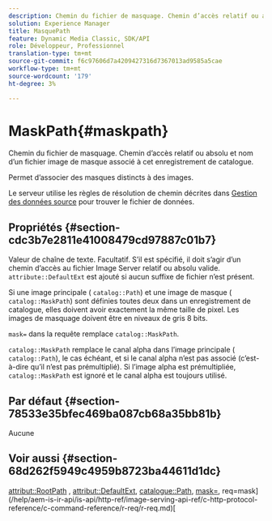 ```yaml
---
description: Chemin du fichier de masquage. Chemin d’accès relatif ou absolu et nom d’un fichier image de masque associé à cet enregistrement de catalogue.
solution: Experience Manager
title: MasquePath
feature: Dynamic Media Classic, SDK/API
role: Développeur, Professionnel
translation-type: tm+mt
source-git-commit: f6c97606d7a4209427316d7367013ad9585a5cae
workflow-type: tm+mt
source-wordcount: '179'
ht-degree: 3%

---
```



# MaskPath{#maskpath}

Chemin du fichier de masquage. Chemin d’accès relatif ou absolu et nom d’un fichier image de masque associé à cet enregistrement de catalogue.

Permet d’associer des masques distincts à des images.

Le serveur utilise les règles de résolution de chemin décrites dans [Gestion des données source](/help/aem-is-ir-api/is-api/image-serving-api-ref/c-configuration-and-administration/c-configuration-and-administration.md) pour trouver le fichier de données.

## Propriétés {#section-cdc3b7e2811e41008479cd97887c01b7}

Valeur de chaîne de texte. Facultatif. S’il est spécifié, il doit s’agir d’un chemin d’accès au fichier Image Server relatif ou absolu valide. `attribute::DefaultExt` est ajouté si aucun suffixe de fichier n’est présent.

Si une image principale ( `catalog::Path`) et une image de masque ( `catalog::MaskPath`) sont définies toutes deux dans un enregistrement de catalogue, elles doivent avoir exactement la même taille de pixel. Les images de masquage doivent être en niveaux de gris 8 bits.

`mask=` dans la requête remplace  `catalog::MaskPath`.

`catalog::MaskPath` remplace le canal alpha dans l’image principale (  `catalog::Path`), le cas échéant, et si le canal alpha n’est pas associé (c’est-à-dire qu’il n’est pas prémultiplié). Si l’image alpha est prémultipliée, `catalog::MaskPath` est ignoré et le canal alpha est toujours utilisé.

## Par défaut {#section-78533e35bfec469ba087cb68a35bb81b}

Aucune

## Voir aussi {#section-68d262f5949c4959b8723ba44611d1dc}

[attribut::RootPath](/help/aem-is-ir-api/is-api/image-catalog/image-serving-api-ref/c-image-catalog-reference/c-attributes-reference/r-rootpath.md) ,  [attribut::DefaultExt](/help/aem-is-ir-api/is-api/image-catalog/image-serving-api-ref/c-image-catalog-reference/c-attributes-reference/r-defaultext.md),  [catalogue::Path](../../../../../../is-api/image-catalog/image-serving-api-ref/c-image-catalog-reference/c-image-svg-data-reference/c-image-data-reference/r-path-cat.md#reference-306afcaff172440ca81b85da8d78213c),  [mask=](/help/aem-is-ir-api/is-api/http-ref/image-serving-api-ref/c-http-protocol-reference/c-command-reference/r-mask.md), req=mask](/help/aem-is-ir-api/is-api/http-ref/image-serving-api-ref/c-http-protocol-reference/c-command-reference/r-req/r-req.md)[
